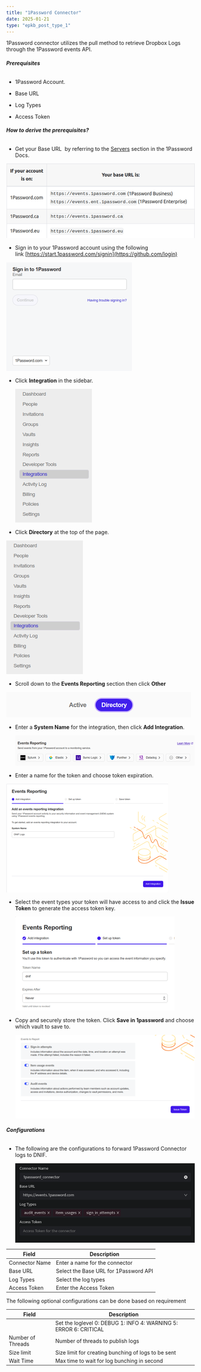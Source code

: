 ```yaml
---
title: "1Password Connector"
date: 2025-01-21
type: "epkb_post_type_1"
---
```


1Password connector utilizes the pull method to retrieve Dropbox Logs through the 1Password events API.

###### **Prerequisites**

- 1Password Account.

- Base URL

- Log Types

- Access Token

###### **How to derive the prerequisites?**

- Get your Base URL  by referring to the [Servers](https://developer.1password.com/docs/events-api/reference/#servers) section in the 1Password Docs.

![image 1-Apr-10-2024-09-39-10-9176-AM](./1Password-img/1Password-Connector-1.webp)

- Sign in to your 1Password account using the following link [https://start.1password.com/signin](https://github.com/login)

![image 2-Apr-10-2024-09-42-27-8875-AM](./1Password-img/1Password-Connector-2.webp)

- Click **Integration** in the sidebar.  
      
    ![](./1Password-img/1Password-Connector-3.webp)  
      
    

- Click **Directory** at the top of the page.

![image 4-Apr-10-2024-09-45-54-2223-AM](./1Password-img/1Password-Connector-3.webp)

- Scroll down to the **Events Reporting** section then click **Other**

![image 5-Apr-10-2024-09-47-19-4013-AM](./1Password-img/1Password-Connector-4.webp)

- Enter a **System Name** for the integration, then click **Add Integration**.  
      
    ![image 6-4](./1Password-img/1Password-Connector-5.webp)  
      
    

- Enter a name for the token and choose token expiration.  
    

![image 7-4](./1Password-img/1Password-Connector-6.webp)

- Select the event types your token will have access to and click the **Issue Token** to generate the access token key.  
      
    ![image 8-4](./1Password-img/1Password-Connector-7.webp)  
    

- Copy and securely store the token. Click **Save in 1password** and choose which vault to save to.  
      
    ![image 9-4](./1Password-img/1Password-Connector-8.webp)

###### **Configurations**

- The following are the configurations to forward 1Password Connector logs to DNIF.‌  
      
    ![image 10-1](./1Password-img/1Password-Connector-10.webp)

| **Field**  | **Description** |
| --- | --- |
| Connector Name | Enter a name for the connector |
| Base URL | Select the Base URL for 1Password API |
| Log Types | Select the log types |
| Access Token | Enter the Access Token |

The following optional configurations can be done based on requirement

| **Field** | **Description** |
| --- | --- |
|   | Set the loglevel   0: DEBUG   1: INFO   4: WARNING   5: ERROR   6: CRITICAL |
| Number of Threads | Number of threads to publish logs |
| Size limit  | Size limit for creating bunching of logs to be sent |
| Wait Time | Max time to wait for log bunching in second |
